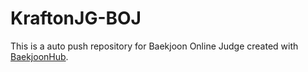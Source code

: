 # KraftonJG-BOJ
This is a auto push repository for Baekjoon Online Judge created with [BaekjoonHub](https://github.com/BaekjoonHub/BaekjoonHub).

